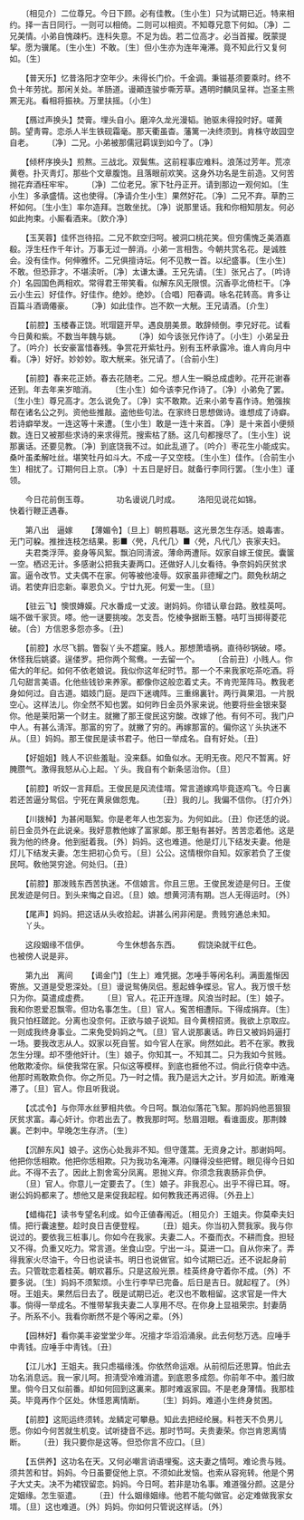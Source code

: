 <!-- { "loadSidebar": true } -->
　　〔相见介〕二位尊兄。今日下顾。必有佳教。〔生小生〕只为试期已近。特来相约。择一吉日同行。一则可以相倚。二则可以相资。不知尊兄意下何如。〔净〕二兄美情。小弟自愧疎朽。连科失意。不足为齿。若二位高才。必当首擢。旣蒙提挈。愿为骥尾。〔生小生〕不敢。〔生〕但小生亦为连年淹滞。竟不知此行又复何如。〔生〕 

　　【普天乐】忆昔洛阳才空年少。未得长门价。千金调。秉镃基须要乘时。终不负十年劳扰。那闲关处。羊肠道。谩顚连骏步嘶芳草。遇明时麟凤呈祥。岂圣主熊罴无兆。看相将振袂。万里扶摇。〔小生〕 

　　【鴈过声换头】焚膏。埋头自小。磨淬久龙光漫韬。驰驱未得投时好。嗟黄鹄。望靑霄。恋杀人半生铁砚霜毫。那天衢虽杳。藩篱一决终须到。肯株守故园空自老。 
　　〔净〕二兄。小弟被那儒冠羁误到如今了。〔净〕 

　　【倾杯序换头】煎熬。三战北。双鬓焦。这前程事应难料。浪荡过芳年。荒凉黄卷。扑灭靑灯。那些个文章腹饱。且落眼前欢笑。这身外功名是生前造。又何苦抛花弃酒枉牢牢。 
　　〔净〕二位老兄。家下牡丹正开。请到那边一观何如。〔生小生〕多承盛情。这也使得。〔净请介生小生〕果然好花。〔净〕二兄不弃。草酌三杯如何。〔生小生〕率尔造拜。岂敢坐扰。〔净〕说那里话。我和你相知朋友。何必如此拘束。小厮看酒来。〔飮介净〕 

　　【玉芙蓉】佳怀岂待招。二兄不飮空归呵。被洞口桃花笑。但穷儒愧乏美酒嘉殽。浮生枉作千年计。万事无过一醉消。小弟一言相吿。今朝共赏名花。是诚胜会。没有佳作。何伸雅怀。二兄俱擅诗坛。何不见教一首。以纪盛事。〔生小生〕不敢。但恐菲才。不堪渎听。〔净〕太谦太谦。王兄先请。〔生〕张兄占了。〔吟诗介〕名园国色两相欢。常得君王带笑看。似解东风无限恨。沉香亭北倚栏干。〔净云小生云〕好佳作。好佳作。绝妙。绝妙。〔合唱〕阳春调。咏名花转高。肯多让百篇斗酒谪僊豪。 
　　〔净〕如此佳作。岂不飮一大觥。王兄请酒。〔介生〕 

　　【前腔】玉楼春正饶。玳瑁筵开早。遇良朋美景。敢辞倾倒。李兄好花。试看今日黄和紫。不数当年魏与姚。 
　　〔净〕如今该张兄作诗了。〔小生〕小弟呈丑了。〔吟介〕长安豪富惜春残。争赏花开紫牡丹。别有玉杯承露冷。谁人肯向月中看。〔净〕好好。妙妙妙。取大觥来。张兄请了。〔合前小生〕 

　　【前腔】春来花正娇。春去花随老。二兄。想人生一瞬总成虚眇。花开花谢春还到。年去年来岁暗消。 
　　〔生小生〕如今该李兄作诗了。〔净〕小弟免了罢。〔生小生〕尊兄高才。怎么说免了。〔净〕实不敢欺。近来小弟专喜作诗。勉强挨帮在诸名公之列。资他些推敲。盗他些句法。在家终日思想做诗。谁想成了诗癖。若诗癖举发。一连这等十来遭。〔生小生〕敢是一连十来首。〔净〕是十来首小便频数。连日又被那些求诗的来求得荒。搜索枯了肠。这几句都搜尽了。〔生小生〕说那裏话。还要见教。〔净〕到底饶我不过。如此乱道了。〔吟介〕枣花生小能成实。桑叶虽柔解吐丝。堪笑牡丹如斗大。不成一子又空枝。〔生小生〕佳作。〔合前生小生〕相扰了。订期何日上京。〔净〕十五日是好日。就备行李同行罢。〔生小生〕谨领。 

　　今日花前倒玉尊。　　　　功名谩说几时成。 
　　洛阳见说花如锦。　　　　快着行鞭正遇春。 

　　第八出　逼嫁 
　　【薄媚令】〔旦上〕朝煎暮聒。这光景怎生存活。娘毒害。无门可躱。推挫连枝怎结果。影■〈焭，凡代几〉■〈焭，凡代几〉丧家夫妇。 
　　夫君类浮萍。妾身等风絮。飘泊同淸波。薄命两遭际。奴家自嫁王俊民。囊箧一空。栖迟无计。多感谢公把我夫妻两口。还做好人儿女看待。争奈妈妈厌贫求富。逼令改节。丈夫偶不在家。何等被他凌辱。奴家虽非德耀之门。颇免秋胡之诮。若使弃旧恋新。辜恩负义。宁廿九死。何爱一生。〔旦〕 

　　【驻云飞】懊恨嫥嫫。尺水番成一丈波。谢妈妈。你错认章台路。敫桂英呵。端不做千家货。嗏。他一谜要挑唆。怎支吾。忔棱争据断玉簪。咭叮当掷得菱花破。〔合〕方信恩多怨亦多。〔丑〕 

　　【前腔】水尽飞鹅。瞥裂丫头不趱窠。贱人。那想萧墙祸。直待砂锅破。嗏。休怪我后姚婆。逞偻罗。把你两个鸳鸯。一去留一个。 
　　〔合前丑〕小贱人。你偌大的年纪。如何不依老娘说。我似你这年纪时节。那一个不来我家吃茶吃酒。将几句甜言美语。化他些钱钞来养家。都像你这般恋着丈夫。不肯兜笼阵马。教我老身如何过。自古道。娼妓门庭。是四下迷魂阵。三重绵裏针。两行眞果泪。一片脱空心。这样法儿。你全然不知也罢。如何昨日金员外家来说。他要将些金银来娶你。他是莱阳第一个财主。就撇了那王俊民这穷酸。改嫁了他。有何不可。我门户中人。有甚么淸浑。那富的穷了。就撇了穷的。再嫁那富的。偏你这丫头执迷不从。〔旦〕妈妈。那王俊民是读书君子。他日一举成名。自有好处。〔丑〕 

　　【好姐姐】贱人不识些羞耻。没来繇。如鱼似水。无明无夜。咫尺不暂离。好腌臜气。激得我怒从心上起。丫头。我自有个新条惩治你。〔旦〕 

　　【前腔】听奴一言拜启。王俊民是风流佳壻。常言道嫁鸡毕竟逐鸡飞。今日裏若还苦逼分鸳侣。宁死在黄泉做怨鬼。 
　　〔丑〕我的儿。我偏不信你。〔打介外〕 

　　【川拨棹】为甚闲聒絮。你是老年人也怎妄为。为何如此。〔丑〕你还恁的说。前日金员外在此说亲。我好意教他嫁了富家郞。那王魁有甚好。苦苦恋着他。这是我为他的终身。他到挺着我。〔外〕妈妈。这也难道。他是灯儿下结发夫妻。他是灯儿下结发夫妻。怎生把初心负亏。〔旦〕公公。这情根你自知。奴家若负了王俊民呵。敎他哭穷途。何处归。〔丑〕 

　　【前腔】那泼贱东西苦执迷。不信娘言。你且三思。王俊民发迹是何日。王俊民发迹是何日。到头来悔之自迟。〔旦〕娘。想黄河淸有期。岂人无得运时。〔外〕 

　　【尾声】妈妈。把这话从头收拾起。讲甚么闲非闲是。贵贱穷通总未知。 
　　丫头。 

　　这段姻缘不信伊。　　　　今生休想各东西。 
　　假饶染就干红色。　　　　也被傍人说是非。 

　　第九出　离间 
　　【谒金门】〔生上〕难凭据。怎唾手等闲名利。满面羞惭因寄旅。又道是受恩深处。〔旦〕谩说鸳俦凤侣。惹起蜂争蝶忌。官人。我万恨千愁只为你。莫遣成虚费。 
　　〔旦〕官人。花正开连理。风浪当时起。〔生〕娘子。我和你恩爱忍飘零。但功名事怎生。〔旦〕官人。寃苦相遭际。下得成捐弃。〔生〕我只怕枉蹉跎。分离也没奈何。正欲与娘子说知。目今黄榜招贤。我欲上京取应。一则成我终身事业。二来免受妈妈之气。〔旦〕官人说那裏话。昨日又被妈妈逼打一场。要我改志从人。奴家以死自誓。如今官人在家。尙然如此。若不在家。教我怎生分理。却不堕他奸计。〔生〕娘子。你知其一。不知其二。只为我如今贫贱。他敢欺凌你。纵使我常在家。只似这等模样。到底也捱他不过。倘此行侥幸中选。他那时焉敢欺负你。你之所见。乃一时之情。我乃是远大之计。岁月如流。断难淹滞了。〔旦〕官人。你且听我说。 

　　【忒忒令】与你萍水丝萝相共依。今日呵。飘泊似落花飞絮。那妈妈他恶狠狠厌贫求富。毒心奸计。你若出去了。教我那时呵。愁眉泪眼。看谁面皮。那荆棘裏。芒刺中。早晚怎生存济。〔生〕 

　　【沉醉东风】娘子。这伤心处我非不知。但守蓬蒿。无资身之计。那谢妈呵。他把你恁相欺。他把你恁相欺。只为我功名淹滞。闪赚得没些把臂。眼见得今日如此。不得不去了。因此上割舍鸾分凤离。恩抛义弃。你须念我衷肠非负伊。 
　　〔旦〕官人。你意儿一定要去了。〔生〕娘子。非我忍心。出乎不得已耳。呀。谢公妈妈都来了。想他又是来促我起程。如何教我还再迟得。〔外丑上〕 

　　【蜡梅花】读书专望名利成。如今正値春闱近。〔相见介〕王姐夫。你莫牵夫妇情。把行囊速整。趁时良日吉便登程。 
　　〔丑〕姐夫。你当初入赘我家。我与你说过的。要依我三桩事儿。你如今在我家。夫妻二人。不蚕而衣。不耕而食。担轻又不得。负重又吃力。常言道。坐食山空。宁出一斗。莫进一口。自从你来了。弄得我家火尽油干。今日也说读书。明日也说做官。如今试期已近。还不说起身前去。只管耽恋着桂英。朝欢暮乐。只是这般光景。桂英终身守着你不成。〔外〕不要多说。〔生〕妈妈不须絮烦。小生行李早已完备。后日是吉日。就起程了。〔外〕呀。王姐夫。果然后日去了。旣是试期已近。老汉也不敢相留。这求官是一件大事。倘得一举成名。不惟带挈我夫妻二人享用不尽。在你身上显祖荣宗。封妻荫子。所系不小。我看你断然不是个等闲之辈。〔外〕 

　　【园林好】看你美丰姿堂堂少年。况擅才华滔滔涌泉。此去何愁万选。应唾手中靑钱。应唾手中靑钱。〔丑〕 

　　【江儿水】王姐夫。我只虑福缘浅。你依然命运艰。从前彻后还思算。怕此去功名消息远。我一家儿呵。担淸受冷难消遣。到底恩多成怨。你前年不中。羞归故里。倘今日又似前番。却如何回到这裏来。那时难返家园。不是老身薄情。我那桂英。毕竟再作个区处。休怪恩离情断。 
　　〔生〕妈妈。难道小生终身贫困。 

　　【前腔】这阨运终须转。龙鳞定可攀悬。知此去把经纶展。料苍天不负男儿愿。你如今何苦就生机变。试听捷音不远。那时节呵。夫贵妻荣。你岂肯恩离情断。 
　　〔丑〕我只要你是这等。但恐你言不应口。〔旦〕 

　　【五供养】这功名在天。又何必嘲言诮语埋寃。这夫妻之情呵。难论贵与贱。须共苦和甘。妈妈。今日虽要促他上京。不须如此发恼。也索从容宛转。他是个男子大丈夫。决不为裙钗留恋。妈妈。今日呵。若非是功名事。难道强分颜。这是分定姻缘。怎生驱遣。 
　　〔丑〕什么姻缘姻缘。他若不能勾做官。必定难做我家女壻。〔旦〕这也难道。〔外〕妈妈。你如何只管说这样话。〔外〕 

